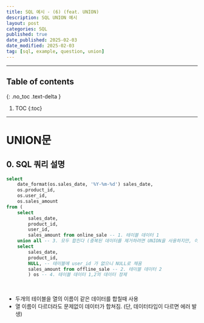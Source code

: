 ```yaml
---
title: SQL 예시 - (6) (feat. UNION)
description: SQL UNION 예시
layout: post
categories: SQL
published: true
date_published: 2025-02-03
date_modified: 2025-02-03
tag: [sql, example, question, union]
---
```

---
## Table of contents
{: .no_toc .text-delta }

1. TOC
{:toc}
---

<!-- 글의 제목은 #
    나머지 큰 제목은 ##
    이후 나머지는 3개이상 -->

# UNION문

## 0. SQL 쿼리 설명
```sql
select 
    date_format(os.sales_date, '%Y-%m-%d') sales_date,
    os.product_id,
    os.user_id,
    os.sales_amount
from (
    select 
        sales_date,
        product_id,
        user_id,
        sales_amount from online_sale -- 1. 테이블 데이터 1 
    union all -- 3. 모두 합친다 (중복된 데이터를 제거하려면 UNION을 사용하지만, 이는 성능저하를 불러옴)
    select 
        sales_date, 
        product_id,
        NULL, -- 테이블에 user_id 가 없으니 NULL로 채움
        sales_amount from offline_sale -- 2. 테이블 데이터 2
        ) os -- 4. 테이블 데이터 1,2의 데이터 정제
```
<br>

- 두개의 테이블을 열의 이름이 같은 데이터를 합칠때 사용
- 열 이름이 다르더라도 문제없이 데이터가 합쳐짐. (단, 데이터타입이 다르면 에러 발생)
<br>
<br>